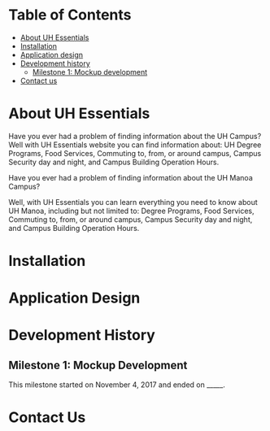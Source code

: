 # Table of Contents

* [About UH Essentials](#about-uh-essentials)
* [Installation](#installation)
* [Application design](#application-design)
* [Development history](#development-history)
  * [Milestone 1: Mockup development](#milestone-1-mockup-development)
* [Contact us](#contact-us)

# About UH Essentials
Have you ever had a problem of finding information about the UH Campus? Well with UH Essentials website you can find information about: UH Degree Programs, Food Services, Commuting to, from, or around campus, Campus Security day and night, and Campus Building Operation Hours.

Have you ever had a problem of finding information about the UH Manoa Campus? 

Well, with UH Essentials you can learn everything you need to know about UH Manoa, including but not limited to: Degree Programs, Food Services, Commuting to, from, or around campus, Campus Security day and night, and Campus Building Operation Hours. 

# Installation

# Application Design

# Development History

## Milestone 1: Mockup Development

This milestone started on November 4, 2017 and ended on _____.

# Contact Us
